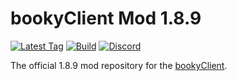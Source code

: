 # bookyClient Mod 1.8.9

[![Latest Tag](https://img.shields.io/github/v/tag/bookyclient/1.8.9?include_prereleases&sort=semver&label=Latest%20Tag&style=for-the-badge&logo=Github&logoColor=white)](https://github.com/bookyClient/1.8.9/tags/)
[![Build](https://img.shields.io/github/workflow/status/bookyclient/1.8.9/Build%20Mod%20with%20Gradle?label=Build&style=for-the-badge&logo=Github&logoColor=white)](https://github.com/bookyClient/1.8.9/actions/)
[![Discord](https://img.shields.io/discord/745068867214377068?label=Discord&logo=Discord&logoColor=white&style=for-the-badge)](https://discord.gg/MesHjEr/)

The official 1.8.9 mod repository for the [bookyClient](https://bookyclient.tk/).